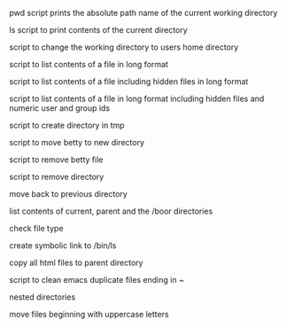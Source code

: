 pwd script prints the absolute path name of the current working directory

ls script to print contents of the current directory

script to change the working directory to users home directory

script to list contents of a file in long format

script to list contents of a file including hidden files in long format

script to list contents of a file in long format including hidden files and numeric user and group ids

script to create directory in tmp

script to move betty to new directory

script to remove betty file

script to remove directory

move back to previous directory

list contents of current, parent and the /boor directories

check file type

create symbolic link to /bin/ls

copy all html files to parent directory

script to clean emacs duplicate files ending in ~

nested directories

move files beginning with uppercase letters
